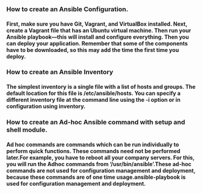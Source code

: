 

### How to create an Ansible Configuration.

#### First, make sure you have Git, Vagrant, and VirtualBox installed. Next, create a Vagrant file that has an Ubuntu virtual machine. Then run your Ansible playbook—this will install and configure everything. Then you can deploy your application. Remember that some of the components have to be downloaded, so this may add the time the first time you deploy.

### How to create an Ansible Inventory
#### The simplest inventory is a single file with a list of hosts and groups. The default location for this file is /etc/ansible/hosts. You can specify a different inventory file at the command line using the -i <path> option or in configuration using inventory.

### How to create an Ad-hoc Ansible command with setup and shell module.

#### Ad hoc commands are commands which can be run individually to perform quick functions. These commands need not be performed later.For example, you have to reboot all your company servers. For this, you will run the Adhoc commands from ‘/usr/bin/ansible’.These ad-hoc commands are not used for configuration management and deployment, because these commands are of one time usage.ansible-playbook is used for configuration management and deployment.

